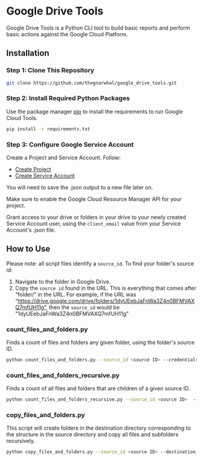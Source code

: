 # Google Drive Tools

Google Drive Tools is a Python CLI tool to build basic reports and perform basic actions against the Google Cloud Platform.

## Installation

### Step 1: Clone This Repository
```bash
git clone https://github.com/thegnarwhal/google_drive_tools.git
```

### Step 2: Install Required Python Packages
Use the package manager [pip](https://pip.pypa.io/en/stable/) to install the requirements to run Google Cloud Tools.

```bash
pip install -r requirements.txt
```

### Step 3: Configure Google Service Account
Create a Project and Service Account. Follow:
* [Create Project](https://developers.google.com/workspace/guides/create-project) 
* [Create Service Account](https://developers.google.com/workspace/guides/create-credentials) 

You will need to save the .json output to a new file later on.

Make sure to enable the Google Cloud Resource Manager API for your project.

Grant access to your drive or folders in your drive to your newly created Service Account user, using the `client_email` value from your Service Account's .json file.

## How to Use
Please note: all script files identify a `source_id`. To find your folder's source id:
1. Navigate to the folder in Google Drive.
2. Copy the `source id` found in the URL. This is everything that comes after “folder/” in the URL. For example, if the URL was “https://drive.google.com/drive/folders/1dyUEebJaFnWa3Z4n0BFMVAXQ7mfUH11g”, then the `source_id` would be "1dyUEebJaFnWa3Z4n0BFMVAXQ7mfUH11g”

### count_files_and_folders.py
Finds a count of files and folders any given folder, using the folder's source ID.

```bash
python count_files_and_folders.py --source_id <source ID> --credentials_path <path/to/service.json>
```

### count_files_and_folders_recursive.py
Finds a count of all files and folders that are children of a given source ID.

```bash
python count_files_and_folders_recursive.py --source_id <source ID>  --credentials_path <path/to/service.json>
```

### copy_files_and_folders.py
This script will create folders in the destination directory corresponding to the structure in the source directory and copy all files and subfolders recursively. 

```bash
python copy_files_and_folders.py --source_id <source ID> --destination_id <destination ID>  --credentials_path <path/to/service.json>
```

